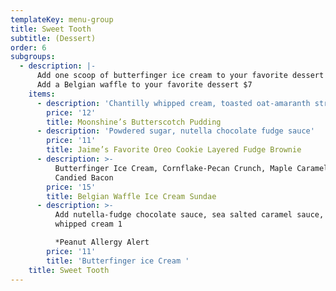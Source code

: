 ```yaml
---
templateKey: menu-group
title: Sweet Tooth
subtitle: (Dessert)
order: 6
subgroups:
  - description: |-
      Add one scoop of butterfinger ice cream to your favorite dessert $4 
      Add a Belgian waffle to your favorite dessert $7
    items:
      - description: 'Chantilly whipped cream, toasted oat-amaranth streusel'
        price: '12'
        title: Moonshine’s Butterscotch Pudding
      - description: 'Powdered sugar, nutella chocolate fudge sauce'
        price: '11'
        title: Jaime’s Favorite Oreo Cookie Layered Fudge Brownie
      - description: >-
          Butterfinger Ice Cream, Cornflake-Pecan Crunch, Maple Caramel, and
          Candied Bacon
        price: '15'
        title: Belgian Waffle Ice Cream Sundae
      - description: >-
          Add nutella-fudge chocolate sauce, sea salted caramel sauce, or
          whipped cream 1

          *Peanut Allergy Alert
        price: '11'
        title: 'Butterfinger ice Cream '
    title: Sweet Tooth
---
```


